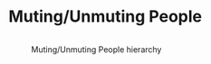 # Muting/Unmuting People

<figure><img src="../.gitbook/assets/image (20).png" alt=""><figcaption><p>Muting/Unmuting People hierarchy </p></figcaption></figure>
